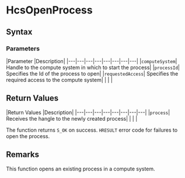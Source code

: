 # HcsOpenProcess

## Syntax

### Parameters
|Parameter     |Description|
|---|---|---|---|---|---|---|---| 
|`computeSystem`| Handle to the compute system in which to start the process|
|`processId`| Specifies the Id of the process to open|
|`requestedAccess`| Specifies the required access to the compute system|
|    |    | 



## Return Values
|Return Values     |Description|
|---|---|---|---|---|---|---|---| 
|`process`| Receives the hangle to the newly created process|
|    |    | 

The function returns `S_OK` on success. `HRESULT` error code for failures to open the process.

## Remarks
This function opens an existing process in a compute system.